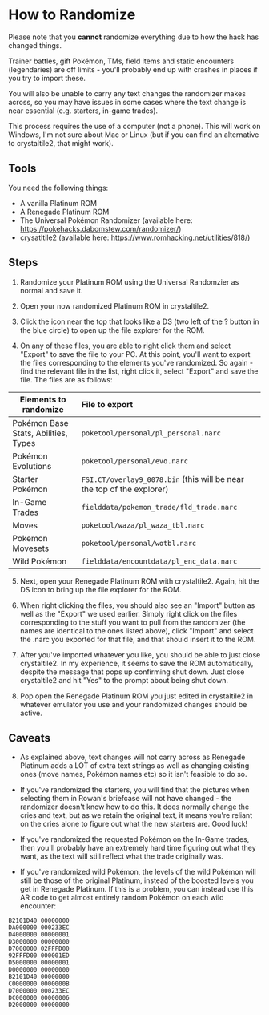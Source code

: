 # How to Randomize

Please note that you **cannot** randomize everything due to how the hack has changed things.

Trainer battles, gift Pokémon, TMs, field items and static encounters (legendaries) are off limits - you'll probably end up with crashes in places if you try to import these.

You will also be unable to carry any text changes the randomizer makes across, so you may have issues in some cases where the text change is near essential (e.g. starters, in-game trades).

This process requires the use of a computer (not a phone). This will work on Windows, I'm not sure about Mac or Linux (but if you can find an alternative to crystaltile2, that might work).

## Tools
You need the following things:

- A vanilla Platinum ROM
- A Renegade Platinum ROM
- The Universal Pokémon Randomizer (available here: https://pokehacks.dabomstew.com/randomizer/)
- crysatltile2 (available here: https://www.romhacking.net/utilities/818/)

## Steps

1. Randomize your Platinum ROM using the Universal Randomzier as normal and save it.

2. Open your now randomized Platinum ROM in crystaltile2.

3. Click the icon near the top that looks like a DS (two left of the ? button in the blue circle) to open up the file explorer for the ROM.

4. On any of these files, you are able to right click them and select "Export" to save the file to your PC.
At this point, you'll want to export the files corresponding to the elements you've randomized.
So again - find the relevant file in the list, right click it, select "Export" and save the file.
The files are as follows:

| Elements to randomize                | File to export                                                         |
| -------------                        |:-------------                                                          |
| Pokémon Base Stats, Abilities, Types | `poketool/personal/pl_personal.narc`                                   |
| Pokémon Evolutions                   | `poketool/personal/evo.narc`                                           |
| Starter Pokémon                      | `FSI.CT/overlay9_0078.bin` (this will be near the top of the explorer) |
| In-Game Trades                       | `fielddata/pokemon_trade/fld_trade.narc`                               |
| Moves                                | `poketool/waza/pl_waza_tbl.narc`                                       |
| Pokemon Movesets                     | `poketool/personal/wotbl.narc`                                         |
| Wild Pokémon                         | `fielddata/encountdata/pl_enc_data.narc`                               |

5. Next, open your Renegade Platinum ROM with crystaltile2. Again, hit the DS icon to bring up the file explorer for the ROM.

6. When right clicking the files, you should also see an "Import" button as well as the "Export" we used earlier. Simply right click on the files corresponding to the stuff you want to pull from the randomizer (the names are identical to the ones listed above), click "Import" and select the .narc you exported for that file, and that should insert it to the ROM.

7. After you've imported whatever you like, you should be able to just close crystaltile2. In my experience, it seems to save the ROM automatically, despite the message that pops up confirming shut down. Just close crystaltile2 and hit "Yes" to the prompt about being shut down.

8. Pop open the Renegade Platinum ROM you just edited in crystaltile2 in whatever emulator you use and your randomized changes should be active.

## Caveats
- As explained above, text changes will not carry across as Renegade Platinum adds a LOT of extra text strings as well as changing existing ones (move names, Pokémon names etc) so it isn't feasible to do so.

- If you've randomized the starters, you will find that the pictures when selecting them in Rowan's briefcase will not have changed - the randomizer doesn't know how to do this. It does normally change the cries and text, but as we retain the original text, it means you're reliant on the cries alone to figure out what the new starters are. Good luck!

- If you've randomized the requested Pokémon on the In-Game trades, then you'll probably have an extremely hard time figuring out what they want, as the text will still reflect what the trade originally was.

- If you've randomized wild Pokémon, the levels of the wild Pokémon will still be those of the original Platinum, instead of the boosted levels you get in Renegade Platinum. If this is a problem, you can instead use this AR code to get almost entirely random Pokémon on each wild encounter:

```
B2101D40 00000000
DA000000 000233EC
D4000000 00000001
D3000000 00000000
D7000000 02FFFD00
92FFFD00 000001ED
D5000000 00000001
D0000000 00000000
B2101D40 00000000
C0000000 0000000B
D7000000 000233EC
DC000000 00000006
D2000000 00000000
```